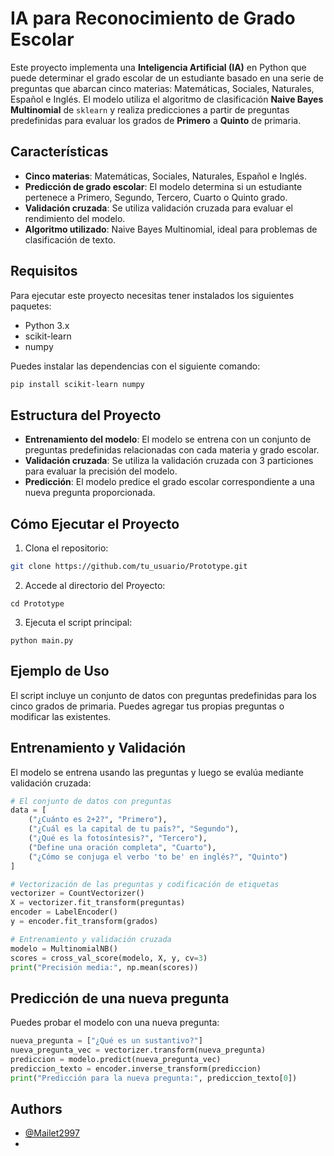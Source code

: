 # IA para Reconocimiento de Grado Escolar

Este proyecto implementa una **Inteligencia Artificial (IA)** en Python que puede determinar el grado escolar de un estudiante basado en una serie de preguntas que abarcan cinco materias: Matemáticas, Sociales, Naturales, Español e Inglés. El modelo utiliza el algoritmo de clasificación **Naive Bayes Multinomial** de `sklearn` y realiza predicciones a partir de preguntas predefinidas para evaluar los grados de **Primero** a **Quinto** de primaria.

## Características
- **Cinco materias**: Matemáticas, Sociales, Naturales, Español e Inglés.
- **Predicción de grado escolar**: El modelo determina si un estudiante pertenece a Primero, Segundo, Tercero, Cuarto o Quinto grado.
- **Validación cruzada**: Se utiliza validación cruzada para evaluar el rendimiento del modelo.
- **Algoritmo utilizado**: Naive Bayes Multinomial, ideal para problemas de clasificación de texto.

## Requisitos

Para ejecutar este proyecto necesitas tener instalados los siguientes paquetes:

- Python 3.x
- scikit-learn
- numpy

Puedes instalar las dependencias con el siguiente comando:

```bash
pip install scikit-learn numpy  
```
## Estructura del Proyecto
- **Entrenamiento del modelo**: El modelo se entrena con un conjunto de preguntas predefinidas relacionadas con cada materia y grado escolar.
- **Validación cruzada**: Se utiliza la validación cruzada con 3 particiones para evaluar la precisión del modelo.
- **Predicción**: El modelo predice el grado escolar correspondiente a una nueva pregunta proporcionada.
## Cómo Ejecutar el Proyecto
1. Clona el repositorio:
```bash
git clone https://github.com/tu_usuario/Prototype.git
```
2. Accede al directorio del Proyecto:
```
cd Prototype
```
3. Ejecuta el script principal:
```
python main.py
```
## Ejemplo de Uso
El script incluye un conjunto de datos con preguntas predefinidas para los cinco grados de primaria. Puedes agregar tus propias preguntas o modificar las existentes.

## Entrenamiento y Validación
El modelo se entrena usando las preguntas y luego se evalúa mediante validación cruzada:

```python
# El conjunto de datos con preguntas
data = [
    ("¿Cuánto es 2+2?", "Primero"),
    ("¿Cuál es la capital de tu país?", "Segundo"),
    ("¿Qué es la fotosíntesis?", "Tercero"),
    ("Define una oración completa", "Cuarto"),
    ("¿Cómo se conjuga el verbo 'to be' en inglés?", "Quinto")
]

# Vectorización de las preguntas y codificación de etiquetas
vectorizer = CountVectorizer()
X = vectorizer.fit_transform(preguntas)
encoder = LabelEncoder()
y = encoder.fit_transform(grados)

# Entrenamiento y validación cruzada
modelo = MultinomialNB()
scores = cross_val_score(modelo, X, y, cv=3)
print("Precisión media:", np.mean(scores))
```

## Predicción de una nueva pregunta
Puedes probar el modelo con una nueva pregunta:

```python
nueva_pregunta = ["¿Qué es un sustantivo?"]
nueva_pregunta_vec = vectorizer.transform(nueva_pregunta)
prediccion = modelo.predict(nueva_pregunta_vec)
prediccion_texto = encoder.inverse_transform(prediccion)
print("Predicción para la nueva pregunta:", prediccion_texto[0])
```
## Authors

- [@Mailet2997](https://github.com/mailet2997)
- 



